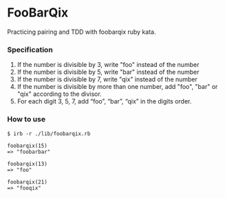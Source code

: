 # FooBarQix

Practicing pairing and TDD with foobarqix ruby kata.

### Specification

1. If the number is divisible by 3, write "foo" instead of the number
2. If the number is divisible by 5, write "bar" instead of the number
3. If the number is divisible by 7, write "qix" instead of the number
4. If the number is divisible by more than one number, add "foo", "bar" or "qix" according to the divisor.
4. For each digit 3, 5, 7, add “foo”, “bar”, “qix” in the digits order.

### How to use

```shell
$ irb -r ./lib/foobarqix.rb

foobarqix(15)
=> "foobarbar"

foobarqix(13)
=> "foo"

foobarqix(21)
=> "fooqix"
```
